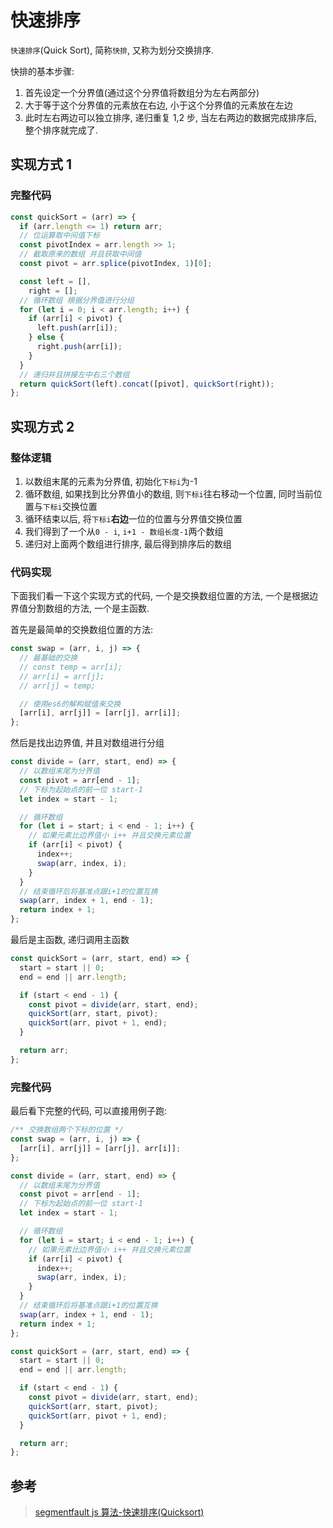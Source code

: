 # 快速排序

`快速排序`(Quick Sort), 简称`快排`, 又称为划分交换排序.

快排的基本步骤:

1. 首先设定一个分界值(通过这个分界值将数组分为左右两部分)
2. 大于等于这个分界值的元素放在右边, 小于这个分界值的元素放在左边
3. 此时左右两边可以独立排序, 递归重复 1,2 步, 当左右两边的数据完成排序后, 整个排序就完成了.

## 实现方式 1

### 完整代码

```js
const quickSort = (arr) => {
  if (arr.length <= 1) return arr;
  // 位运算取中间值下标
  const pivotIndex = arr.length >> 1;
  // 截取原来的数组 并且获取中间值
  const pivot = arr.splice(pivotIndex, 1)[0];

  const left = [],
    right = [];
  // 循环数组 根据分界值进行分组
  for (let i = 0; i < arr.length; i++) {
    if (arr[i] < pivot) {
      left.push(arr[i]);
    } else {
      right.push(arr[i]);
    }
  }
  // 递归并且拼接左中右三个数组
  return quickSort(left).concat([pivot], quickSort(right));
};
```

## 实现方式 2

### 整体逻辑

1. 以数组末尾的元素为分界值, 初始化`下标i`为-1
2. 循环数组, 如果找到比分界值小的数组, 则`下标i`往右移动一个位置, 同时当前位置与`下标i`交换位置
3. 循环结束以后, 将`下标i`**右边**一位的位置与分界值交换位置
4. 我们得到了一个从`0 - i`, `i+1 - 数组长度-1`两个数组
5. 递归对上面两个数组进行排序, 最后得到排序后的数组

### 代码实现

下面我们看一下这个实现方式的代码, 一个是交换数组位置的方法, 一个是根据边界值分割数组的方法, 一个是主函数.

首先是最简单的交换数组位置的方法:

```js
const swap = (arr, i, j) => {
  // 最基础的交换
  // const temp = arr[i];
  // arr[i] = arr[j];
  // arr[j] = temp;

  // 使用es6的解构赋值来交换
  [arr[i], arr[j]] = [arr[j], arr[i]];
};
```

然后是找出边界值, 并且对数组进行分组

```js
const divide = (arr, start, end) => {
  // 以数组末尾为分界值
  const pivot = arr[end - 1];
  // 下标为起始点的前一位 start-1
  let index = start - 1;

  // 循环数组
  for (let i = start; i < end - 1; i++) {
    // 如果元素比边界值小 i++ 并且交换元素位置
    if (arr[i] < pivot) {
      index++;
      swap(arr, index, i);
    }
  }
  // 结束循环后将基准点跟i+1的位置互换
  swap(arr, index + 1, end - 1);
  return index + 1;
};
```

最后是主函数, 递归调用主函数

```js
const quickSort = (arr, start, end) => {
  start = start || 0;
  end = end || arr.length;

  if (start < end - 1) {
    const pivot = divide(arr, start, end);
    quickSort(arr, start, pivot);
    quickSort(arr, pivot + 1, end);
  }

  return arr;
};
```

### 完整代码

最后看下完整的代码, 可以直接用例子跑:

```js
/** 交换数组两个下标的位置 */
const swap = (arr, i, j) => {
  [arr[i], arr[j]] = [arr[j], arr[i]];
};

const divide = (arr, start, end) => {
  // 以数组末尾为分界值
  const pivot = arr[end - 1];
  // 下标为起始点的前一位 start-1
  let index = start - 1;

  // 循环数组
  for (let i = start; i < end - 1; i++) {
    // 如果元素比边界值小 i++ 并且交换元素位置
    if (arr[i] < pivot) {
      index++;
      swap(arr, index, i);
    }
  }
  // 结束循环后将基准点跟i+1的位置互换
  swap(arr, index + 1, end - 1);
  return index + 1;
};

const quickSort = (arr, start, end) => {
  start = start || 0;
  end = end || arr.length;

  if (start < end - 1) {
    const pivot = divide(arr, start, end);
    quickSort(arr, start, pivot);
    quickSort(arr, pivot + 1, end);
  }

  return arr;
};
```

## 参考

> [segmentfault js 算法-快速排序(Quicksort)](https://segmentfault.com/a/1190000017814119#)

